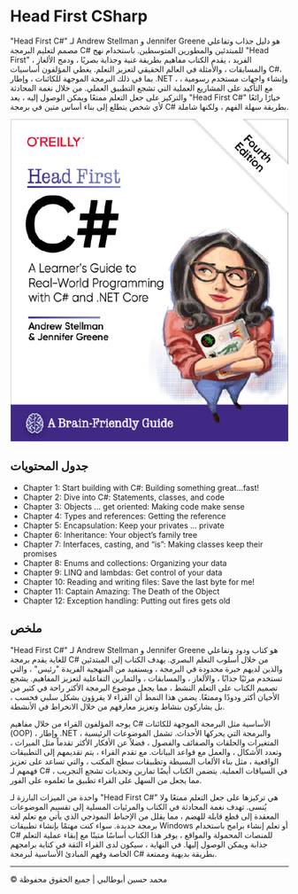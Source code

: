 <!-- ©©©©©©©©©©©©©©©©©©©©©©©© All Rights Are Reserved By Muhammad Husain Abootalebi ©©©©©©©©©©©©©©©©©©©©©©©©©©©©©©©©©© -->

# Head First CSharp

"Head First C#" لـ Andrew Stellman و Jennifer Greene هو دليل جذاب وتفاعلي مصمم لتعليم البرمجة C# للمبتدئين والمطورين المتوسطين. باستخدام نهج "Head First" الفريد ، يقدم الكتاب مفاهيم بطريقة غنية وجذابة بصريًا ، ودمج الألغاز ، والمسابقات ، والأمثلة في العالم الحقيقي لتعزيز التعلم. يغطي المؤلفون أساسيات C#، بما في ذلك البرمجة الموجهة للكائنات ، وإطار .NET ، وإنشاء واجهات مستخدم رسومية ، مع التأكيد على المشاريع العملية التي تشجع التطبيق العملي. من خلال نغمة المحادثة والتركيز على جعل التعلم ممتعًا ويمكن الوصول إليه ، يعد "Head First C#" خيارًا رائعًا لأي شخص يتطلع إلى بناء أساس متين في برمجة C# بطريقة سهلة الفهم ، ولكنها شاملة.

![Head First CSharp](../../assets/Books/Book%20Covers/1%20-%203%20-%20Head%20First%20CSharp.webp)

## جدول المحتويات

- Chapter 1: Start building with C#: Building something great…fast!
- Chapter 2: Dive into C#: Statements, classes, and code
- Chapter 3: Objects ... get oriented: Making code make sense
- Chapter 4: Types and references: Getting the reference
- Chapter 5: Encapsulation: Keep your privates ... private
- Chapter 6: Inheritance: Your object’s family tree
- Chapter 7: Interfaces, casting, and “is”: Making classes keep their promises
- Chapter 8: Enums and collections: Organizing your data
- Chapter 9: LINQ and lambdas: Get control of your data
- Chapter 10: Reading and writing files: Save the last byte for me!
- Chapter 11: Captain Amazing: The Death of the Object
- Chapter 12: Exception handling: Putting out fires gets old

## ملخص

"Head First C#" لـ Andrew Stellman و Jennifer Greene هو كتاب ودود وتفاعلي للغاية يقدم برمجة C# من خلال أسلوب التعلم البصري. يهدف الكتاب إلى المبتدئين والذين لديهم خبرة محدودة في البرمجة ، ويستفيد من المنهجية الفريدة "رئيس" ، والتي تستخدم مرئيًا جذابًا ، والألغاز ، والمسابقات ، والتمارين التفاعلية لتعزيز المفاهيم. يشجع تصميم الكتاب على التعلم النشط ، مما يجعل موضوع البرمجة الأكثر راحة في كثير من الأحيان أكثر ودودًا وممتعًا. يضمن هذا النمط أن القراء لا يقرؤون بشكل سلبي فحسب ، بل يشاركون بنشاط وتعزيز معارفهم من خلال الانخراط في الأنشطة.

يوجه المؤلفون القراء من خلال مفاهيم C# الأساسية مثل البرمجة الموجهة للكائنات (OOP) ، وإطار .NET ، والبرمجة التي يحركها الأحداث. تشمل الموضوعات الرئيسية المتغيرات والحلقات والصفائف والفصول ، فضلاً عن الأفكار الأكثر تقدماً مثل الميراث ، وتعدد الأشكال ، والعمل مع قواعد البيانات. مع تقدم القراء ، يتم تقديمهم إلى التطبيقات الواقعية ، مثل بناء الألعاب البسيطة وتطبيقات سطح المكتب ، والتي تساعد على تعزيز فهمهم لـ C# في السياقات العملية. يتضمن الكتاب أيضًا تمارين وتحديات تشجع التجريب ، مما يجعل من السهل على القراء تطبيق ما تعلموه على الفور.

واحدة من الميزات البارزة لـ "Head First C#" هي تركيزها على جعل التعلم ممتعًا ولا يُنسى. تهدف نغمة المحادثة في الكتاب والمرئيات المسلية إلى تقسيم الموضوعات المعقدة إلى قطع قابلة للهضم ، مما يقلل من الإحباط النموذجي الذي يأتي مع تعلم لغة برمجة جديدة. سواء كنت مهتمًا بإنشاء تطبيقات Windows أو تعلم إنشاء برامج باستخدام C# للمنصات المحمولة والمواقع ، يوفر هذا الكتاب أساسًا متينًا مع إبقاء عملية التعلم جذابة ويمكن الوصول إليها. في النهاية ، سيكون لدى القراء الثقة في كتابة برامجهم الخاصة وفهم المبادئ الأساسية لبرمجة C# بطريقة بديهية وممتعة.

---

© محمد حسين أبوطالبي | جميع الحقوق محفوظة

<!-- ©©©©©©©©©©©©©©©©©©©©©©©© All Rights Are Reserved By Muhammad Husain Abootalebi ©©©©©©©©©©©©©©©©©©©©©©©©©©©©©©©©©© -->
